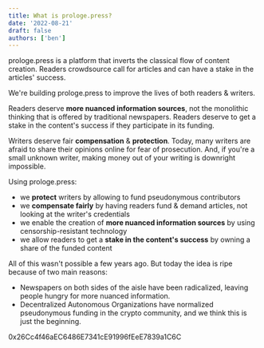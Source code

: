 ```yaml
---
title: What is prologe.press?
date: '2022-08-21'
draft: false
authors: ['ben']
---
```


prologe.press is a platform that inverts the classical flow of content creation. Readers crowdsource call for articles and can have a stake in the articles' success.

We're building prologe.press to improve the lives of both readers & writers.

Readers deserve **more nuanced information sources**, not the monolithic thinking that is offered by traditional newspapers. Readers deserve to get a stake in the content's success if they participate in its funding.

Writers deserve fair **compensation** & **protection**. Today, many writers are afraid to share their opinions online for fear of prosecution. And, if you're a small unknown writer, making money out of your writing is downright impossible.

Using prologe.press:

- we **protect** writers by allowing to fund pseudonymous contributors
- we **compensate fairly** by having readers fund & demand articles, not looking at the writer's credentials
- we enable the creation of **more nuanced information sources** by using censorship-resistant technology
- we allow readers to get a **stake in the content's success** by owning a share of the funded content

All of this wasn't possible a few years ago. But today the idea is ripe because of two main reasons:

- Newspapers on both sides of the aisle have been radicalized, leaving people hungry for more nuanced information.
- Decentralized Autonomous Organizations have normalized pseudonymous funding in the crypto community, and we think this is just the beginning.

0x26Cc4f46aEC6486E7341cE91996fEeE7839a1C6C
